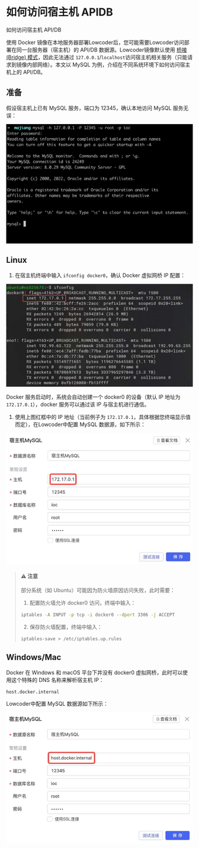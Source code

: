 # 如何访问宿主机 APIDB

如何访问宿主机 API/DB

使用 Docker 镜像在本地服务器部署Lowcoder后，您可能需要Lowcoder访问部署在同一台服务器（宿主机）的 API/DB 数据源。Lowcoder镜像默认使用 [桥接 (Bridge) 模式](https://docs.docker.com/network/bridge/)，因此无法通过 `127.0.0.1`​/`localhost`​ 访问宿主机相关服务（只能请求到镜像内部网络）。本文以 MySQL 为例，介绍在不同系统环境下如何访问宿主机上的 API/DB。

## 准备

假设宿主机上已有 MySQL 服务，端口为 12345，确认本地访问 MySQL 服务无误：

![localhost mysql](assets/localhost-mysql-20231002181238-cw1zx3c.jpg)

## Linux

1. 在宿主机终端中输入 `ifconfig docker0`​，确认 Docker 虚拟网桥 IP 配置：

![linux ifconfig docker0](assets/linux-ifconfig-docker0-20231002181238-9gzvcoe.jpg)

Docker 服务启动时，系统会自动创建一个 docker0 的设备（默认 IP 地址为 `172.17.0.1`​），docker 服务可以通过该 IP 与宿主机进行通信。

1. 使用上图红框中的 IP 地址（当前例子为 `172.17.0.1`​，具体根据您终端显示值而定），在Lowcoder中配置 MySQL 数据源，如下所示：

![linux host setting](assets/linux-host-setting-20231002181238-sj9uixb.jpg)

> #### ⚠️ 注意
>
> 部分系统（如 Ubuntu）可能因为防火墙原因访问失败，此时需要：
>
> 1. 配置防火墙允许 docker0 访问，终端中输入：
>
> ```bash
> iptables -A INPUT -p tcp -i docker0 --dport 3306 -j ACCEPT
> ```
>
> 2. 保存防火墙配置，终端中输入：
>
> ```bash
> iptables-save > /etc/iptables.up.rules
> ```

## Windows/Mac

Docker 在 Windows 和 macOS 平台下并没有 docker0 虚拟网桥，此时可以使用这个特殊的 DNS 名称来解析宿主机 IP：

```text
host.docker.internal
```

Lowcoder中配置 MySQL 数据源如下所示：

![windows mac host setting](assets/windows-mac-host-setting-20231002181238-xv16c2z.jpg)
